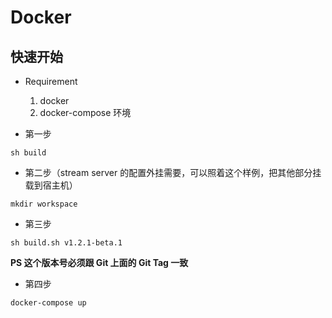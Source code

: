 # Docker 

## 快速开始

- Requirement
  1. docker
  2. docker-compose 环境

- 第一步

```
sh build
```

- 第二步（stream server 的配置外挂需要，可以照着这个样例，把其他部分挂载到宿主机）

```
mkdir workspace
```

- 第三步

```
sh build.sh v1.2.1-beta.1
```

**PS 这个版本号必须跟 Git 上面的 Git Tag 一致**

- 第四步

```
docker-compose up
```



